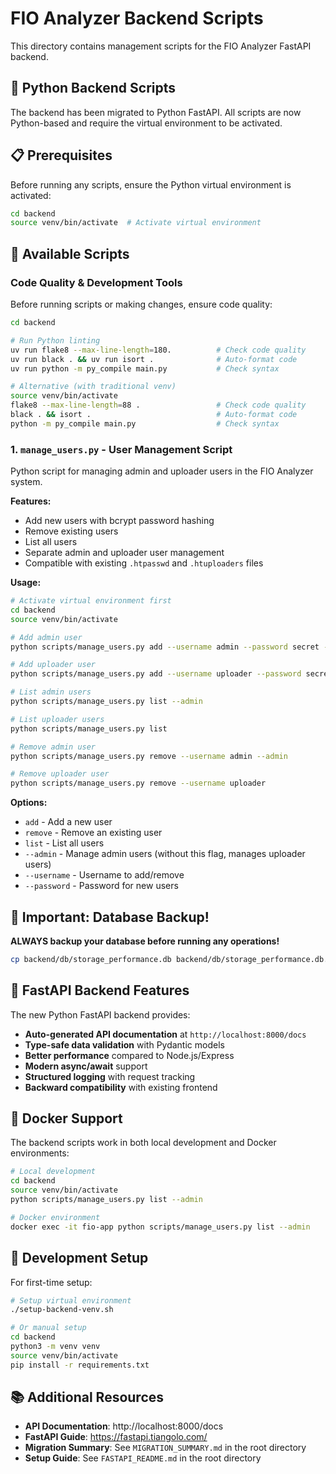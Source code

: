 # FIO Analyzer Backend Scripts

This directory contains management scripts for the FIO Analyzer FastAPI backend.

## 🐍 Python Backend Scripts

The backend has been migrated to Python FastAPI. All scripts are now Python-based and require the virtual environment to be activated.

## 📋 Prerequisites

Before running any scripts, ensure the Python virtual environment is activated:

```bash
cd backend
source venv/bin/activate  # Activate virtual environment
```

## 🔧 Available Scripts

### Code Quality & Development Tools

Before running scripts or making changes, ensure code quality:

```bash
cd backend

# Run Python linting
uv run flake8 --max-line-length=180.          # Check code quality
uv run black . && uv run isort .              # Auto-format code
uv run python -m py_compile main.py           # Check syntax

# Alternative (with traditional venv)
source venv/bin/activate
flake8 --max-line-length=88 .                 # Check code quality  
black . && isort .                            # Auto-format code
python -m py_compile main.py                  # Check syntax
```

### 1. `manage_users.py` - User Management Script

Python script for managing admin and uploader users in the FIO Analyzer system.

**Features:**
- Add new users with bcrypt password hashing
- Remove existing users
- List all users
- Separate admin and uploader user management
- Compatible with existing `.htpasswd` and `.htuploaders` files

**Usage:**
```bash
# Activate virtual environment first
cd backend
source venv/bin/activate

# Add admin user
python scripts/manage_users.py add --username admin --password secret --admin

# Add uploader user  
python scripts/manage_users.py add --username uploader --password secret

# List admin users
python scripts/manage_users.py list --admin

# List uploader users
python scripts/manage_users.py list

# Remove admin user
python scripts/manage_users.py remove --username admin --admin

# Remove uploader user
python scripts/manage_users.py remove --username uploader
```

**Options:**
- `add` - Add a new user
- `remove` - Remove an existing user  
- `list` - List all users
- `--admin` - Manage admin users (without this flag, manages uploader users)
- `--username` - Username to add/remove
- `--password` - Password for new users

## 🚨 Important: Database Backup!

**ALWAYS backup your database before running any operations!**

```bash
cp backend/db/storage_performance.db backend/db/storage_performance.db.backup
```

## 🔄 FastAPI Backend Features

The new Python FastAPI backend provides:

- **Auto-generated API documentation** at `http://localhost:8000/docs`
- **Type-safe data validation** with Pydantic models
- **Better performance** compared to Node.js/Express
- **Modern async/await** support
- **Structured logging** with request tracking
- **Backward compatibility** with existing frontend

## 🐳 Docker Support

The backend scripts work in both local development and Docker environments:

```bash
# Local development
cd backend
source venv/bin/activate
python scripts/manage_users.py list --admin

# Docker environment
docker exec -it fio-app python scripts/manage_users.py list --admin
```

## 🔧 Development Setup

For first-time setup:

```bash
# Setup virtual environment
./setup-backend-venv.sh

# Or manual setup
cd backend
python3 -m venv venv
source venv/bin/activate
pip install -r requirements.txt
```

## 📚 Additional Resources

- **API Documentation**: http://localhost:8000/docs
- **FastAPI Guide**: https://fastapi.tiangolo.com/
- **Migration Summary**: See `MIGRATION_SUMMARY.md` in the root directory
- **Setup Guide**: See `FASTAPI_README.md` in the root directory